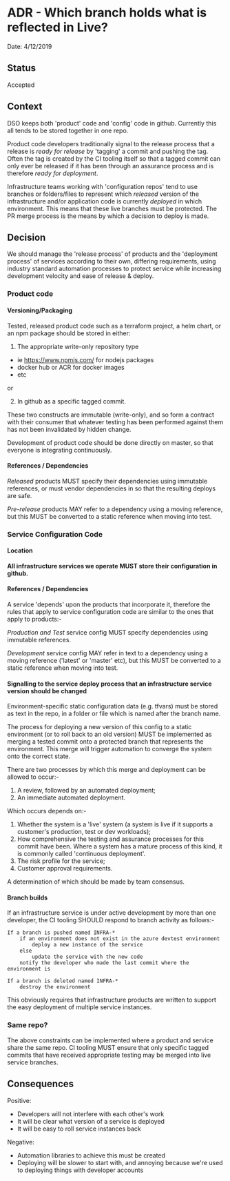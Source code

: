 # ADR - Which branch holds what is reflected in Live?

Date: 4/12/2019

## Status

Accepted

## Context

DSO keeps both 'product' code and 'config' code in github. Currently this all tends to be stored together in one repo.

Product code developers traditionally signal to the release process that a release is _ready for release_ by 'tagging' a commit and pushing the tag. Often the tag is created by the CI tooling itself so that a tagged commit can only ever be released if it has been through an assurance process and is therefore _ready for deployment_.

Infrastructure teams working with 'configuration repos' tend to use branches or folders/files to represent which _released_ version of the infrastructure and/or application code is currently _deployed_ in which environment. This means that these live branches must be protected. The PR merge process is the means by which a decision to deploy is made.

## Decision

We should manage the 'release process' of products and the 'deployment process' of services according to their own, differing requirements, using industry standard automation processes to protect service while increasing development velocity and ease of release & deploy.

### Product code

#### Versioning/Packaging

Tested, released product code such as a terraform project, a helm chart, or an npm package should be stored in either:

1) The appropriate write-only repository type
- ie https://www.npmjs.com/ for nodejs packages
- docker hub or ACR for docker images
- etc

or

2) In github as a specific tagged commit.

These two constructs are immutable (write-only), and so form a contract with their consumer that whatever testing has been performed against them has not been invalidated by hidden change.

Development of product code should be done directly on master, so that everyone is integrating continuously.

#### References / Dependencies

*Released* products MUST specify their dependencies using immutable references, or must vendor dependencies in so that the resulting deploys are safe.

*Pre-release* products MAY refer to a dependency using a moving reference, but this MUST be converted to a static reference when moving into test.

### Service Configuration Code

#### Location

**All infrastructure services we operate MUST store their configuration in github.**

#### References / Dependencies

A service 'depends' upon the products that incorporate it, therefore the rules that apply to service configuration code are similar to the ones that apply to products:-

*Production and Test* service config MUST specify dependencies using immutable references.

*Development* service config MAY refer in text to a dependency using a moving reference ('latest' or 'master' etc), but this MUST be converted to a static reference when moving into test.

#### Signalling to the service deploy process that an infrastructure service version should be changed

Environment-specific static configuration data (e.g. tfvars) must be stored as text in the repo, in a folder or file which is named after the branch name.

The process for deploying a new version of this config to a static environment (or to roll back to an old version) MUST be implemented as merging a tested commit onto a protected branch that represents the environment. This merge will trigger automation to converge the system onto the correct state.

There are two processes by which this merge and deployment can be allowed to occur:-

1) A review, followed by an automated deployment;
2) An immediate automated deployment.

Which occurs depends on:-

1) Whether the system is a 'live' system (a system is live if it supports a customer's production, test or dev workloads);
2) How comprehensive the testing and assurance processes for this commit have been. Where a system has a mature process of this kind, it is commonly called 'continuous deployment'.
3) The risk profile for the service;
4) Customer approval requirements.

A determination of which should be made by team consensus.

#### Branch builds

If an infrastructure service is under active development by more than one developer, the CI tooling SHOULD respond to branch activity as follows:-

```
If a branch is pushed named INFRA-*
	if an environment does not exist in the azure devtest environment
		deploy a new instance of the service
	else
		update the service with the new code
	notify the developer who made the last commit where the environment is

If a branch is deleted named INFRA-*
	destroy the environment
```

This obviously requires that infrastructure products are written to support the easy deployment of multiple service instances.

### Same repo?

The above constraints can be implemented where a product and service share the same repo. CI tooling MUST ensure that only specific tagged commits that have received appropriate testing may be merged into live service branches.

## Consequences

Positive:
- Developers will not interfere with each other's work
- It will be clear what version of a service is deployed
- It will be easy to roll service instances back

Negative:
- Automation libraries to achieve this must be created
- Deploying will be slower to start with, and annoying because we're used to deploying things with developer accounts
